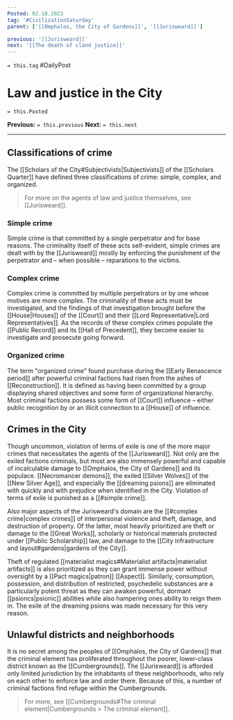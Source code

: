 ```yaml
---
Posted: 02.18.2023
tag: '#CivilizationSaturday'
parent: ['[[Omphalos, the City of Gardens]]', '[[Jurisweard]]']

previous: '[[Jurisweard]]'
next: '[[The death of cland justice]]'
---
```

`= this.tag` #DailyPost
# Law and justice in the City
`= this.Posted`

**Previous:** `= this.previous`
**Next:** `= this.next`

---

## Classifications of crime

The [[Scholars of the City#Subjectivists|Subjectivists]] of the [[Scholars Quarter]] have defined three classifications of crime: simple, complex, and organized.

> For more on the agents of law and justice themselves, see [[Jurisweard]].

### Simple crime

Simple crime is that committed by a single perpetrator and for base reasons. The criminality itself of these acts self-evident, simple crimes are dealt with by the [[Jurisweard]] mostly by enforcing the punishment of the perpetrator and – when possible – reparations to the victims.

### Complex crime

Complex crime is committed by multiple perpetrators or by one whose motives are more complex. The criminality of these acts must be investigated, and the findings of that investigation brought before the [[House|Houses]] of the [[Court]] and their [[Lord Representative|Lord Representatives]]. As the records of these complex crimes populate the [[Public Record]] and its [[Hall of Precedent]], they become easier to investigate and prosecute going forward.

### Organized crime

The term "organized crime" found purchase during the [[Early Renascence period]] after powerful criminal factions had risen from the ashes of [[Reconstruction]]. It is defined as having been committed by a group displaying shared objectives and some form of organizational hierarchy. Most criminal factions possess some form of [[Court]] influence – either public recognition by or an illicit connection to a [[House]] of influence.

## Crimes in the City

Though uncommon, violation of terms of exile is one of the more major crimes that necessitates the agents of the [[Jurisweard]]. Not only are the exiled factions criminals, but most are also immensely powerful and capable of incalculable damage to [[Omphalos, the City of Gardens]] and its populace. [[Necromancer demons]], the exiled [[Silver Wolves]] of the [[New Silver Age]], and especially the [[dreaming psions]] are eliminated with quickly and with prejudice when identified in the City. Violation of terms of exile is punished as a [[#simple crime]].

Also major aspects of the Jurisweard's domain are the [[#complex crime|complex crimes]] of interpersonal violence and theft, damage, and destruction of property. Of the latter, most heavily prioritized are theft or damage to the [[Great Works]], scholarly or historical materials protected under [[Public Scholarship]] law, and damage to the [[City infrastructure and layout#gardens|gardens of the City]].

Theft of regulated [[materialist magics#Materialist artifacts|materialist artifacts]] is also prioritized as they can grant immense power without oversight by a [[Pact magics|patron]] [[Aspect]]. Similarly, consumption, possession, and distribution of restricted, psychedelic substances are a particularly potent threat as they can awaken powerful, dormant [[psioncs|psionic]] abilities while also hampering ones ability to reign them in. The exile of the dreaming psions was made necessary for this very reason.

## Unlawful districts and neighborhoods

It is no secret among the peoples of [[Omphalos, the City of Gardens]] that the criminal element has proliferated throughout the poorer, lower-class district known as the [[Cumbergrounds]]. The [[Jurisweard]] is afforded only limited jurisdiction by the inhabitants of these neighborhoods, who rely on each other to enforce law and order there. Because of this, a number of criminal factions find refuge within the Cumbergrounds.

> For more, see [[Cumbergrounds#The criminal element|Cumbergrounds > The criminal element]].
